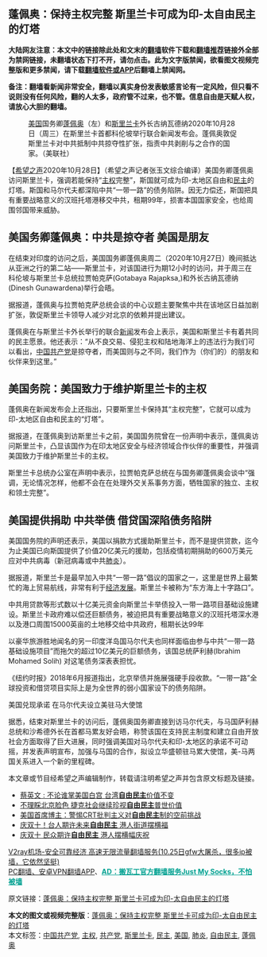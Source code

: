  <h2>蓬佩奥：保持主权完整 斯里兰卡可成为印-太自由民主的灯塔</h2> <p class="notice"><b>大陆网友注意：本文中的链接除此处和文末的<a href="https://github.com/bannedbook/fanqiang" >翻墙</a>软件下载和<a href="https://github.com/killgcd/justmysocks/blob/master/README.md">翻墙推荐</a>链接外全部为禁网链接，未翻墙状态下打不开，请勿点击。此为文字版禁闻，欲看图文视频完整版和更多禁闻，请下载<a href="https://github.com/bannedbook/fanqiang">翻墙软件或APP</a>后翻墙上禁闻网。</p><p>备注：翻墙看新闻非常安全，翻墙以真实身份发表敏感言论有一定风险，但只看不说则没有任何风险，翻的人太多，政府管不过来，也不管。信息自由是天赋人权，请放心大胆的翻墙。</b></p>  <div class="entry"> <figure><figcaption><a href="https://www.bannedbook.org/bnews/tag/%e7%be%8e%e5%9b%bd/" class="st_tag internal_tag" rel="tag" title="标签 美国 下的日志">美国</a>国务卿<a href="https://www.bannedbook.org/bnews/tag/%E8%93%AC%E4%BD%A9%E5%A5%A5/" class="st_tag internal_tag" rel="tag" title="标签 蓬佩奥 下的日志">蓬佩奥</a>（左）和<a href="https://www.bannedbook.org/bnews/tag/%E6%96%AF%E9%87%8C%E5%85%B0%E5%8D%A1/" class="st_tag internal_tag" rel="tag" title="标签 斯里兰卡 下的日志">斯里兰卡</a>外长古纳瓦德纳2020年10月28日（周三）在斯里兰卡首都科伦坡举行联合新闻发布会。蓬佩奥敦促斯里兰卡对中共抵制中共掠夺性扩张，指责中共剥削与之合作的国家。（美联社）</figcaption></figure> <p>【<span class='wp_keywordlink_affiliate'><a href="https://www.soundofhope.org" title="希望之声" target="_blank">希望之声</a></span>2020年10月28日】（希望之声记者张玉文综合编译）美国务卿蓬佩奥访问斯里兰卡，强调若能保持“<a href="https://www.bannedbook.org/bnews/tag/%E4%B8%BB%E6%9D%83/" class="st_tag internal_tag" rel="tag" title="标签 主权 下的日志">主权</a>完整”，斯国就可成为印-太地区自由和<a href="https://www.bannedbook.org/bnews/tag/%e6%b0%91%e4%b8%bb/" class="st_tag internal_tag" rel="tag" title="标签 民主 下的日志">民主</a>的灯塔。斯国和马尔代夫都深陷中共“一带一路”的债务陷阱。因无力偿还，斯国把具有重要战略意义的汉班托塔港移交中共，租期99年，损害本国国家安全，也给周围邻国带来威胁。</p> <h2>美国务卿蓬佩奥：中共是掠夺者 美国是朋友</h2> <p>在结束对印度的访问之后，美国国务卿蓬佩奥周二（2020年10月27日）晚间抵达从亚洲之行的第二站——斯里兰卡，对该国进行为期12小时的访问，并于周三在科伦坡与斯里兰卡总统拉贾帕克萨(Gotabaya Rajapksa,)和外长古纳瓦德纳(Dinesh Gunawardena)举行会晤。</p> <p>据报道，蓬佩奥与拉贾帕克萨总统会谈的中心议题主要聚焦中共在该地区日益加剧扩张，敦促斯里兰卡领导人减少对北京的依赖并提出建议。</p> <p>蓬佩奥在与斯里兰卡外长举行的联合<span class='wp_keywordlink_affiliate'><a href="https://www.bannedbook.org/" title="新闻">新闻</a></span>发布会上表示，美国和斯里兰卡有着共同的民主愿景。他还表示：“从不良交易、侵犯主权和陆地海洋上的违法行为我们可以看出，<span class='wp_keywordlink_affiliate'><a href="https://www.bannedbook.org/" title="中国" target="_blank">中国</a></span><a href="https://www.bannedbook.org/bnews/tag/%e5%85%b1%e4%ba%a7%e5%85%9a/" class="st_tag internal_tag" rel="tag" title="标签 共产党 下的日志">共产党</a>是掠夺者，而美国则与之不同，我们作为（你们的）的朋友和伙伴来到这里。”</p>  <h2>美国务院：美国致力于维护斯里兰卡的主权</h2> <p>蓬佩奥在新闻发布会上还指出，只要斯里兰卡保持其“主权完整”，它就可以成为印-太地区自由和民主的“灯塔”。</p> <p>据报道，在蓬佩奥到访斯里兰卡之前，美国国务院曾在一份声明中表示，蓬佩奥访问斯里兰卡，凸显该国作为在印太地区安全与经济领域合作伙伴的重要性，并强调美国致力于维护斯里兰卡的主权。</p> <p>斯里兰卡总统办公室在声明中表示，拉贾帕克萨总统在与国务卿蓬佩奥会谈中“强调，无论情况怎样，他都不会在在处理外交关系事务方面，牺牲国家的独立、主权和领土完整”。</p> <h2>美国提供捐助 中共举债 借贷国深陷债务陷阱</h2> <p>美国国务院的声明还表示，美国以捐款方式援助斯里兰卡，而不是提供贷款，迄今为止美国已向斯国提供了价值20亿美元的援助，包括疫情初期捐助的600万美元应对中共病毒（新冠病毒或中共<a href="https://www.bannedbook.org/bnews/tag/%e8%82%ba%e7%82%8e/" class="st_tag internal_tag" rel="tag" title="标签 肺炎 下的日志">肺炎</a>）。</p>  <p>据报道，斯里兰卡是最早加入中共“一带一路”倡议的国家之一，这里是世界上最繁忙的海上贸易航线，非常有利于<span class='wp_keywordlink'><a href="https://www.bannedbook.org/forum2/topic869.html" title="宪政、法治和经济发展——走向市场经济的制度保障" target="_blank">经济发展</a></span>。斯里兰卡被称为“东方海上十字路口”。</p> <p>中共用贷款等形式数以十亿美元资金向斯里兰卡举债投入一带一路项目基础设施建设。斯里兰卡政府难以偿还巨额债务，被迫把具有重要战略意义的汉班托塔深水港以及港口周围15000英亩的土地移交给中共政府，租期长达99年</p> <p>以豪华旅游胜地闻名的另一印度洋岛国马尔代夫也同样面临由参与中共“一带一路基础设施项目”而拖欠的超过10亿美元的巨额债务，该国总统萨利赫(Ibrahim Mohamed Solih) 对这笔债务深表表担忧。</p> <p>《纽约时报》2018年6月报道指出，北京举债并施展强硬手段收款。“一带一路”全球投资和借贷项目实际上是为全世界的弱小国家设下的债务陷阱。</p>  <p>美国兑现承诺 在马尔代夫设立美驻马大使馆</p> <p>据悉，结束对斯里兰卡的访问后，蓬佩奥国务卿直接到访马尔代夫，与马国萨利赫总统和沙希德外长在首都马累友好会晤，称赞该国在支持民主制度和建立自由开放社会方面取得了巨大进展，同时强调美国对马尔代夫和印-太地区的承诺不可动摇，并发表声明宣布，加强与马国的合作，拟设立华盛顿驻马累大使馆，美-马两国关系进入一个新的里程碑。</p> <p>本文章或节目经希望之声编辑制作，转载请注明希望之声并包含原文标题及链接。</p> <ul class='op-related-articles' title='相关阅读'> <li><a href='https://www.bannedbook.org/bnews/headline/20201028/1421755.html' target='_blank'>蔡英文 : 不论谁掌美国白宫 台湾<b>自由民主</b>价值不变</a></li> <li><a href='https://www.bannedbook.org/bnews/headline/20201025/1419695.html' target='_blank'>不理睬北京脸色 捷克社会继续珍视<b>自由民主</b>普世价值</a></li> <li><a href='https://www.bannedbook.org/bnews/comments/20201022/1418148.html' target='_blank'>美国首席博主：警惕CRT批判主义对<b>自由民主</b>制的空前挑战</a></li> <li><a href='https://www.bannedbook.org/bnews/taiwannews/20201010/1411296.html' target='_blank'>庆双十！台人期许未来<b>自由民主</b> 港人街道摆横福</a></li> <li><a href='https://www.bannedbook.org/bnews/bannedvideo/20201010/1411073.html' target='_blank'>庆双十 民众期许<b>自由民主</b> 港人摆横幅庆祝</a></li> </ul> <p class="texttj"> <a href="https://www.bannedbook.org/forum23/topic22702.html" target="_blank">V2ray机场-安全可靠经济 高速无限流量翻墙服务(10.25日gfw大屠杀，很多ip被墙，它依然坚挺)</a><br/> <a href="https://github.com/bannedbook/fanqiang/wiki/%E7%A6%81%E9%97%BB%E7%BD%91%E5%AE%89%E5%8D%93%E7%BF%BB%E5%A2%99%E6%96%B0%E9%97%BBAPP" target="_blank">PC翻墙、安卓VPN翻墙APP</a>、<span onclick="window.open('https://github.com/killgcd/justmysocks/blob/master/README.md')" style="font-weight:bold;color:#00A191;cursor:pointer;text-decoration:underline;outline:none">AD：搬瓦工官方翻墙服务Just My Socks，不怕被墙</span></p><p>原文链接：<a class="src_link"  href="https://www.soundofhope.org/post/437110" target="_blank">蓬佩奥：保持主权完整 斯里兰卡可成为印-太自由民主的灯塔</a></p> <a name='sharetosocial'></a>       <div><b>本文的图文或视频完整版</b>：<a href='https://www.bannedbook.org/bnews/comments/20201029/1422159.html'>蓬佩奥：保持主权完整 斯里兰卡可成为印-太自由民主的灯塔</a></div>  </div><!--END ENTRY--> <div class="postfooter"> <div>本文标签：<a href="https://www.bannedbook.org/bnews/tag/%e4%b8%ad%e5%9b%bd%e5%85%b1%e4%ba%a7%e5%85%9a/" rel="tag">中国共产党</a>, <a href="https://www.bannedbook.org/bnews/tag/%E4%B8%BB%E6%9D%83/" rel="tag">主权</a>, <a href="https://www.bannedbook.org/bnews/tag/%e5%85%b1%e4%ba%a7%e5%85%9a/" rel="tag">共产党</a>, <a href="https://www.bannedbook.org/bnews/tag/%E6%96%AF%E9%87%8C%E5%85%B0%E5%8D%A1/" rel="tag">斯里兰卡</a>, <a href="https://www.bannedbook.org/bnews/tag/%e6%b0%91%e4%b8%bb/" rel="tag">民主</a>, <a href="https://www.bannedbook.org/bnews/tag/%e7%be%8e%e5%9b%bd/" rel="tag">美国</a>, <a href="https://www.bannedbook.org/bnews/tag/%e8%82%ba%e7%82%8e/" rel="tag">肺炎</a>, <a href="https://www.bannedbook.org/bnews/tag/%e8%87%aa%e7%94%b1%e6%b0%91%e4%b8%bb/" rel="tag">自由民主</a>, <a href="https://www.bannedbook.org/bnews/tag/%E8%93%AC%E4%BD%A9%E5%A5%A5/" rel="tag">蓬佩奥</a></div>  </div><!--END POSTFOOTER--> 